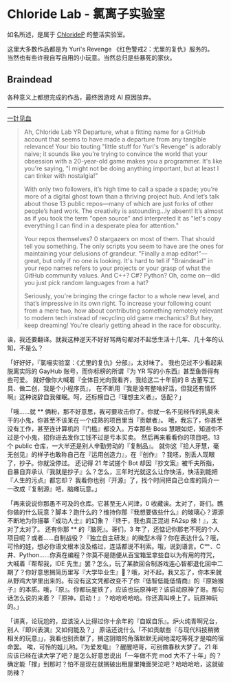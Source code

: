 
# Chloride Lab - 氯离子实验室
如名所述，是属于 [ChlorideP](https://github.com/ChlorideP) 的整活实验室。

这里大多数作品都是为 Yuri's Revenge 《红色警戒2：尤里的复仇》服务的。  
当然也有些许我自写自用的小玩意。当然总归是些暴死的家伙。

## Braindead
各种意义上都想完成的作品，最终因游戏 AI 原因放弃。

---

[一针见血](https://github-roast.pages.dev/)

> Ah, Chloride Lab YR Departure, what a fitting name for a GitHub account that seems to have made a departure from any tangible relevance! Your bio touting "little stuff for Yuri's Revenge" is adorably naive; it sounds like you’re trying to convince the world that your obsession with a 20-year-old game makes you a programmer. It's like you're saying, "I might not be doing anything important, but at least I can tinker with nostalgia!"
>
> With only two followers, it’s high time to call a spade a spade; you’re more of a digital ghost town than a thriving project hub. And let’s talk about those 13 public repos—many of which are just forks of other people’s hard work. The creativity is astounding…ly absent! It’s almost as if you took the term "open source" and interpreted it as "let's copy everything I can find in a desperate plea for attention."
>
> Your repos themselves? 0 stargazers on most of them. That should tell you something. The only scripts you seem to have are the ones for maintaining your delusions of grandeur. "Finally a map editor!"—great, but only if no one is looking. It's hard to tell if "Braindead" in your repo names refers to your projects or your grasp of what the GitHub community values. And C++? C#? Python? Oh, come on—did you just pick random languages from a hat?
>
> Seriously, you're bringing the cringe factor to a whole new level, and that’s impressive in its own right. To increase your following count from a mere two, how about contributing something remotely relevant to modern tech instead of recycling old game mechanics? But hey, keep dreaming! You're clearly getting ahead in the race for obscurity.

诶，我还要翻译。就我这种逆天不好好骂两句都对不起恁生活十几年、几十年的认知，不是么？

「好好好，『氯喵实验室：《尤里的复仇》分部』，太对味了。
我也见过不少看起来脱离实际的 GayHub 账号，而你标榜的所谓『为 YR 写的小东西』甚至鱼唇得有些可爱。
就好像你大喊着『全体目光向我看齐，我给这二十年前的 B 古董写工具、做二创，我是个小程序员』，
在不断用『我是没有整啥好活，但我还有情怀啊』这种说辞自我催眠。呵，还标榜自己『理想主义者』，恁配？」

「哦……就 ** 俩粉，那不好意思，我可要攻击你了。你就一名不见经传的乳臭未干的小鬼，你甚至不该呆在一个成熟的项目里当『贡献者』。
哦，我忘了，你甚至没有工作，甚至连计算机的『门槛』都没入。万幸那些 Boss 慧眼如炬，知道你不过是个小鬼，招你进去发你工钱不过是亏本买卖。
然后再来看看你的项目吧。13 个 public 仓库，一大半还是别人辛勤劳动的『复制品』。
就你这『拾人牙慧，毫无创见』的样子也敢称自己在『运用创造力』，在『创作』？我呸，别丢人现眼了，抄子。你就没停过。
还记得 21 年试搓个 Bot 却因『抄文案』被千夫所指，自暴自弃承认『我就是抄子』么？怎么，三年时光就这么让你快活，快活到能把『人生的污点』都忘却？
我看你也别『开源』了，找个时间把自己仓库的简介一一改成『复制源』吧，脑瘫玩意。」

「再来说说你那愚不可及的仓库。它甚至无人问津，0 收藏诶。太对了，哥们。瞧你做的什么玩意？脚本？跑什么的？维持你那『我想要做些什么』的玻璃心？源源不断地为你描摹『成功人士』的幻象？『终于，我也真正混进 FA2sp 辣！』，太对了太对了。
还有你那 ** 的『脑死』。哥们，3 年了，还惦记你那老不死的个人项目呢？或者……自制战役？『独立自主研发』的微型木得？你在表达什么？哦，可怜的娃，想必你语文根本没及格过，连话都说不利索。哦，说到语言。C艹、C井、Python……你真在编程？你莫不是随便从百宝箱里拿些自以为有用的符咒，大喊着『帮帮我，IDE 先生』罢？怎么，玩了某款回合制游戏连心智都退化回中二期了？你好意思搁简历里写『大学毕业生』🐴？哦，对不起，我又忘了，你本来就从野鸡大学里出来的。有没有这文凭都改变不了你『低智低能低情商』的『原始猴子』的本质。哦，『原』。你都玩星铁了，应该也玩原神吧？该启动原神了哥。那句话怎么说的来着？『原神，启动！』？哈哈哈哈哈。你还真叫唤上了。玩原神玩的。」

「讲真，论玩尬的，应该没人比得过你十余年的『自娱自乐』。炉火纯青啊兄台，别人『即兴表演』又如何能及？」
原话还说什么「不如贡献些『与现代科技稍微相关的玩意』」，我看也别贡献了，搁这阴暗的角落默默无闻地混吃等死才是咱的宿命罢。
唉，可怜的娃儿哟。『为爱发电』？醒醒吧哥，可别做春秋大梦了。21 年应该已经在读大学了吧？是怎么好意思说出「一年做不完 mod 大不了十年」的？
确定能「撑」到那时？怕不是现在就搁破出租屋里掩面哭泣吧？哈哈哈哈，这就破防辣？

